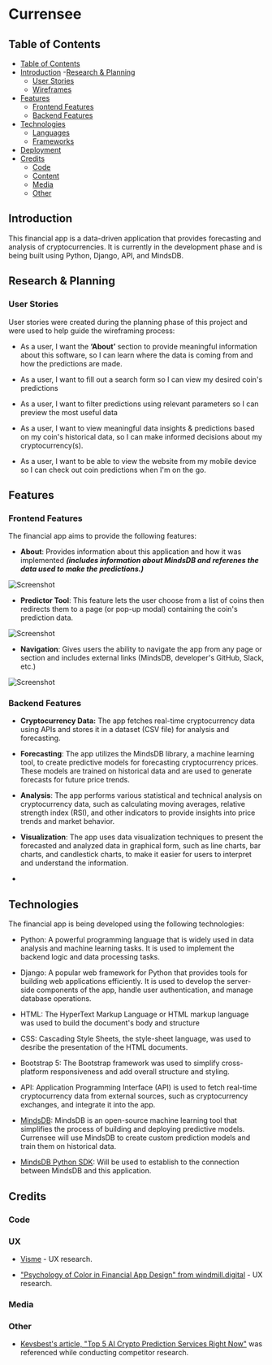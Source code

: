 # Currensee

## Table of Contents
- [Table of Contents](#table-of-contents)
- [Introduction](#introduction)
-[Research & Planning](#research-&-planning)
   - [User Stories](#user-stories)
   - [Wireframes](#wireframes)
- [Features](#features)
   - [Frontend Features](#frontend-features)
   - [Backend Features](#backend-features)
- [Technologies](#technologies)
    - [Languages](#languages)
    - [Frameworks](#frameworks)
- [Deployment](#deployment)
- [Credits](#credits)
    - [Code](#code)
    - [Content](#content)
    - [Media](#media)
    - [Other](#other)

## Introduction

This financial app is a data-driven application that provides forecasting and analysis of cryptocurrencies. It is currently in the development phase and is being built using Python, Django, API, and MindsDB.

## Research & Planning
### User Stories

User stories were created during the planning phase of this project and were used to help guide the wireframing process:

- As a user, I want the **‘About’** section to provide meaningful information about this software, so I can learn where the data is coming from and how the predictions are made. 

- As a user, I want to fill out a search form so I can view my desired coin's predictions

- As a user, I want to filter predictions using relevant parameters so I can preview the most useful data

- As a user, I want to view meaningful data insights & predictions based on my coin's historical data, so I can make informed decisions about my cryptocurrency(s).

- As a user, I want to be able to view the website from my mobile device so I can check out coin predictions when I'm on the go.

## Features
### Frontend Features

The financial app aims to provide the following features:

- **About**: Provides information about this application and how it was implemented ***(includes information about MindsDB and referenes the data used to make the predictions.)***

![Screenshot]()

- **Predictor Tool**: This feature lets the user choose from a list of coins then redirects them to a page (or pop-up modal) containing the coin's prediction data.

![Screenshot]()

- **Navigation**: Gives users the ability to navigate the app from any page or section and includes external links (MindsDB, developer's GitHub, Slack, etc.)

![Screenshot]()

### Backend Features

- **Cryptocurrency Data:** The app fetches real-time cryptocurrency data using APIs and stores it in a dataset (CSV file) for analysis and forecasting.

- **Forecasting**: The app utilizes the MindsDB library, a machine learning tool, to create predictive models for forecasting cryptocurrency prices. These models are trained on historical data and are used to generate forecasts for future price trends.

- **Analysis**: The app performs various statistical and technical analysis on cryptocurrency data, such as calculating moving averages, relative strength index (RSI), and other indicators to provide insights into price trends and market behavior.

- **Visualization**: The app uses data visualization techniques to present the forecasted and analyzed data in graphical form, such as line charts, bar charts, and candlestick charts, to make it easier for users to interpret and understand the information.

-
## Technologies
The financial app is being developed using the following technologies:

- Python: A powerful programming language that is widely used in data analysis and machine learning tasks. It is used to implement the backend logic and data processing tasks.

- Django: A popular web framework for Python that provides tools for building web applications efficiently. It is used to develop the server-side components of the app, handle user authentication, and manage database operations.

- HTML: The HyperText Markup Language or HTML markup language was used to build the document's body and structure

- CSS: Cascading Style Sheets, the style-sheet language, was used to desribe the presentation of the HTML documents.

- Bootstrap 5: The Bootstrap framework was used to simplify cross-platform responsiveness and add overall structure and styling.

- API: Application Programming Interface (API) is used to fetch real-time cryptocurrency data from external sources, such as cryptocurrency exchanges, and integrate it into the app.

- [MindsDB](https://mindsdb.com/): MindsDB is an open-source machine learning tool that simplifies the process of building and deploying predictive models. Currensee will use MindsDB to create custom prediction models and train them on historical data.

- [MindsDB Python SDK](): Will be used to establish to the connection between MindsDB and this application.
## Credits

### Code

### UX

- [Visme](https://visme.co/blog/website-color-schemes/) - UX research.

- ["Psychology of Color in Financial App Design" from windmill.digital](https://www.windmill.digital/psychology-of-color-in-financial-app-design/) - UX research.

### Media
### Other
- [Kevsbest's article, "Top 5 AI Crypto Prediction Services Right Now"](https://kevsbest.com/ai-crypto-prediction-services-right-now/) was referenced while conducting competitor research.
